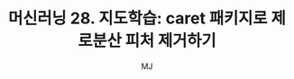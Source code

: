 ---
layout: post
title: "머신러닝 28. 지도학습: caret 패키지로 제로분산 피처 제거하기"
author: "MJ"
categories: [science, statistical_method]
tags: [statistics, machinelearning, multicampus, bigdata_analysis_edu, CRT]
image: 
---